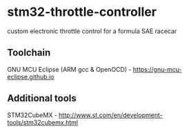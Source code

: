 # stm32-throttle-controller
custom electronic throttle control for a formula SAE racecar

## Toolchain
GNU MCU Eclipse (ARM gcc & OpenOCD) - https://gnu-mcu-eclipse.github.io

## Additional tools
STM32CubeMX - http://www.st.com/en/development-tools/stm32cubemx.html
